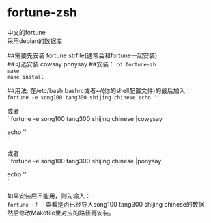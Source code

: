 # fortune-zsh
中文的fortune  
采用debian的数据库  

##需要先安装
fortune strfile(通常会和fortune一起安装)  
##可选安装
cowsay ponysay
##安装：
`cd fortune-zh`  
`make`  
`make install`  

##用法:
在/etc/bash.bashrc或者~/(你的shell配置文件)的最后加入：  
`fortune -e song100 tang300 shijing chinese
echo ''`

或者  
` 
fortune -e song100 tang300 shijing chinese |cowysay  

echo ''  
`

或者  
`
fortune -e song100 tang300 shijing chinese |ponysay  

echo ''  
`


如果安装后不能用，则先输入：  
`
fortune -f  
`
查看是否已经导入song100 tang300 shijing chinese的数据  
然后修改Makefile里对应的路径再安装。  


